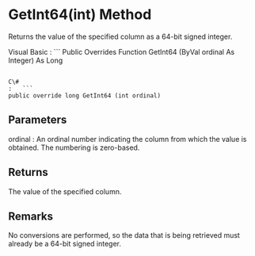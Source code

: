 <!-- loio3c16a1376c5f1014b2b7aa02849e1073 -->

# GetInt64\(int\) Method

Returns the value of the specified column as a 64-bit signed integer.



Visual Basic
:   ```
Public Overrides Function GetInt64 (ByVal ordinal As Integer) As Long
```

C\#
:   ```
public override long GetInt64 (int ordinal)
```



## Parameters

ordinal
:   An ordinal number indicating the column from which the value is obtained. The numbering is zero-based.



## Returns

The value of the specified column.



## Remarks

No conversions are performed, so the data that is being retrieved must already be a 64-bit signed integer.

